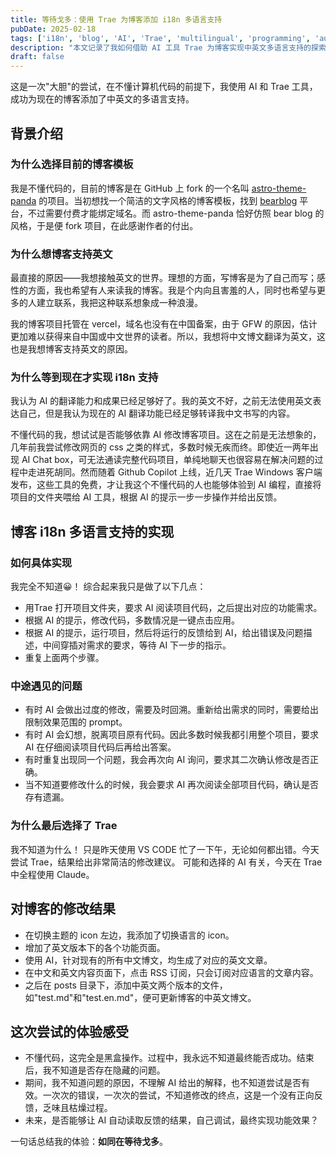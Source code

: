```yaml
---
title: 等待戈多：使用 Trae 为博客添加 i18n 多语言支持
pubDate: 2025-02-18
tags: ['i18n', 'blog', 'AI', 'Trae', 'multilingual', 'programming', 'automation']
description: "本文记录了我如何借助 AI 工具 Trae 为博客实现中英文多语言支持的探索历程。在不懂代码的情况下，通过 AI 辅助完成编程任务的过程，犹如等待戈多般充满未知与希望。"
draft: false
---
```


这是一次"大胆"的尝试，在不懂计算机代码的前提下，我使用 AI 和 Trae 工具，成功为现在的博客添加了中英文的多语言支持。

## 背景介绍

### 为什么选择目前的博客模板

我是不懂代码的，目前的博客是在 GitHub 上 fork 的一个名叫 [astro-theme-panda](https://github.com/yuhangch/astro-theme-panda) 的项目。当初想找一个简洁的文字风格的博客模板，找到 [bearblog](https://bearblog.dev/) 平台，不过需要付费才能绑定域名。而 astro-theme-panda 恰好仿照 bear blog 的风格，于是便 fork 项目，在此感谢作者的付出。

### 为什么想博客支持英文

最直接的原因——我想接触英文的世界。理想的方面，写博客是为了自己而写；感性的方面，我也希望有人来读我的博客。我是个内向且害羞的人，同时也希望与更多的人建立联系，我把这种联系想象成一种浪漫。

我的博客项目托管在 vercel，域名也没有在中国备案，由于 GFW 的原因，估计更加难以获得来自中国或中文世界的读者。所以，我想将中文博文翻译为英文，这也是我想博客支持英文的原因。

### 为什么等到现在才实现 i18n 支持

我认为 AI 的翻译能力和成果已经足够好了。我的英文不好，之前无法使用英文表达自己，但是我认为现在的 AI 翻译功能已经足够转译我中文书写的内容。

不懂代码的我，想试试是否能够依靠 AI 修改博客项目。这在之前是无法想象的，几年前我尝试修改网页的 css 之类的样式，多数时候无疾而终。即使近一两年出现 AI Chat box，可无法通读完整代码项目，单纯地聊天也很容易在解决问题的过程中走进死胡同。然而随着 Github Copilot 上线，近几天 Trae Windows 客户端发布，这些工具的免费，才让我这个不懂代码的人也能够体验到 AI 编程，直接将项目的文件夹喂给 AI 工具，根据 AI 的提示一步一步操作并给出反馈。

## 博客 i18n 多语言支持的实现

### 如何具体实现

我完全不知道😀！
综合起来我只是做了以下几点：
- 用Trae 打开项目文件夹，要求 AI 阅读项目代码，之后提出对应的功能需求。
- 根据 AI 的提示，修改代码，多数情况是一键点击应用。
- 根据 AI 的提示，运行项目，然后将运行的反馈给到 AI，给出错误及问题描述，中间穿插对需求的要求，等待 AI 下一步的指示。
- 重复上面两个步骤。

### 中途遇见的问题

- 有时 AI 会做出过度的修改，需要及时回溯。重新给出需求的同时，需要给出限制效果范围的 prompt。
- 有时 AI 会幻想，脱离项目原有代码。因此多数时候我都引用整个项目，要求 AI 在仔细阅读项目代码后再给出答案。
- 有时重复出现同一个问题，我会再次向 AI 询问，要求其二次确认修改是否正确。
- 当不知道要修改什么的时候，我会要求 AI 再次阅读全部项目代码，确认是否存有遗漏。

### 为什么最后选择了 Trae

我不知道为什么！
只是昨天使用 VS CODE 忙了一下午，无论如何都出错。今天尝试 Trae，结果给出非常简洁的修改建议。
可能和选择的 AI 有关，今天在 Trae 中全程使用 Claude。

## 对博客的修改结果

- 在切换主题的 icon 左边，我添加了切换语言的 icon。
- 增加了英文版本下的各个功能页面。
- 使用 AI，针对现有的所有中文博文，均生成了对应的英文文章。
- 在中文和英文内容页面下，点击 RSS 订阅，只会订阅对应语言的文章内容。
- 之后在 posts 目录下，添加中英文两个版本的文件，如"test.md"和"test.en.md"，便可更新博客的中英文博文。

## 这次尝试的体验感受

- 不懂代码，这完全是黑盒操作。过程中，我永远不知道最终能否成功。结束后，我不知道是否存在隐藏的问题。
- 期间，我不知道问题的原因，不理解 AI 给出的解释，也不知道尝试是否有效。一次次的错误，一次次的尝试，不知道修改的终点，这是一个没有正向反馈，乏味且枯燥过程。
- 未来，是否能够让 AI 自动读取反馈的结果，自己调试，最终实现功能效果？

一句话总结我的体验：**如同在等待戈多**。
